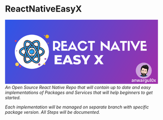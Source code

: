 # ReactNativeEasyX
![ReactNativeEasyXBanner](https://github.com/anwargul0x/ReactNativeEasyX/blob/master/repo-assets/ReactNativeEasyX.png?raw=true)
*An Open Source React Native Repo that will contain up to date and easy implementations of Packages and Services that will help beginners to get started.*

 *Each implementation will be managed on separate branch with specific package version. All Steps will be documented.*
